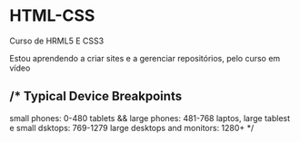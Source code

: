 # HTML-CSS
Curso de HRML5 E CSS3

Estou aprendendo a criar sites e a gerenciar repositórios, pelo curso em vídeo 

/* Typical Device Breakpoints
------------------------------------
small phones: 0-480
tablets && large phones: 481-768
laptos, large tablest e small dsktops: 769-1279
large desktops and monitors: 1280+
*/
